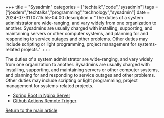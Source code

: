 +++
title = "Sysadmin"
categories = ["techtalk","code","sysadmin"]
tags = ["josdem","techtalks","programming","technology","sysadmin"]
date = 2024-07-31T07:15:55-04:00
description = "The duties of a system administrator are wide-ranging, and vary widely from one organization to another. Sysadmins are usually charged with installing, supporting, and maintaining servers or other computer systems, and planning for and responding to service outages and other problems. Other duties may include scripting or light programming, project management for systems-related projects."
+++

The duties of a system administrator are wide-ranging, and vary widely from one organization to another. Sysadmins are usually charged with installing, supporting, and maintaining servers or other computer systems, and planning for and responding to service outages and other problems. Other duties may include scripting or light programming, project management for systems-related projects.

* [Spring Boot in Nginx Server](/techtalk/sysadmin/spring_boot_nginx)
* [Github Actions Remote Trigger](/techtalk/sysadmin/github_actions_remote_trigger)

[Return to the main article](/)

